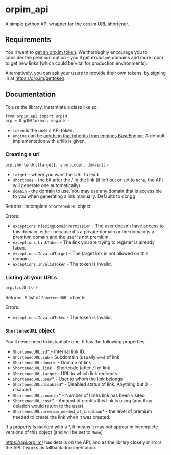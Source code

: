 # orpim_api
A simple python API wrapper for the [orp.im](https://orp.im) URL shortener.

## Requirements
You'll want to [get an orp.im token](https://orp.im/gettoken). We thoroughly encourage you
to consider the premium option - you'll get exclusive domains and more room to get new links
(which could be vital for production environments).

Alternatively, you can ask your users to provide their own tokens, by signing in at
https://orp.im/gettoken.

## Documentation
To use the library, instantiate a class like so:

```
from orpim_api import OrpIM
orp = OrpIM(token[, engine])
```

- `token` is the user's API token.
- `engine` can be [anything that inherits from engines.BaseEngine](https://github.com/ICTman1076/orpim_api/blob/0.1/orpim_api/engines.py).
  A default implementation with urllib is given.

### Creating a url
```
orp.shortenUrl(target[, shortcode[, domain]])
```

- `target` - where you want the URL to lead
- `shortcode` - the bit after the / in the link (if left out or set to `None`, the API will
  generate one automatically)
- `domain` - the domain to use. You may use any domain that is accessible to you when
  generating a link manually. Defaults to dcr.gg

Returns: Incomplete `ShortenedURL` object

Errors:
- `exceptions.MissingDomainPermission` - The user doesn't have access to this domain, either 
  because it's a private domain or the domain is a premium domain and the user is not premium.
- `exceptions.LinkTaken` - The link you are trying to register is already taken.
- `exceptions.InvalidTarget` - The target link is not allowed on this domain.
- `exceptions.InvalidToken` - The token is invalid.

### Listing all your URLs
```
orp.listUrls()
```

Returns: A list of `ShortenedURL` objects

Errors:
- `exceptions.InvalidToken` - The token is invalid.

### `ShortenedURL` object
You'll never need to instantiate one. It has the following properties:

- `ShortenedURL.id`* - Internal link ID.
- `ShortenedURL.sub` - Subdomain (usually `www`) of link
- `ShortenedURL.domain` - Domain of link
- `ShortenedURL.link` - Shortcode (after `/`) of link
- `ShortenedURL.target` - URL to which link redirects
- `ShortenedURL.user`* - User to whom the link belongs
- `ShortenedURL.disabled`* - Disabled status of link. Anything but 0 = disabled.
- `ShortenedURL.counter`* - Number of times link has been visited
- `ShortenedURL.cost`* - Amount of credits this link is using (and thus deletion would
  return to the user)
- `ShortenedURL.premium_needed_at_creation`* - the level of premium needed to create the
  link when it was created.

If a property is marked with a *, it means it may not appear in incomplete versions
of this object (and will be set to `None`)

https://api.orp.im/ has details on the API, and as the library closely mirrors the API
it works as fallback documentation.